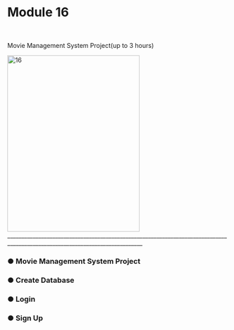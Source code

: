 # Module 16
<br>

Movie Management System Project(up to 3 hours)
<br>

<img width="300" height="400" alt="16" src="https://github.com/user-attachments/assets/5c9365fb-6128-4665-897d-5b2404ab7591" />
______________________________________________________________________________________________________________________________

### ● Movie Management System Project

### ● Create Database

### ● Login

### ● Sign Up
